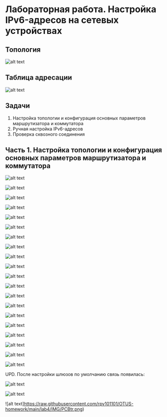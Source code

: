 # Лабораторная работа. Настройка IPv6-адресов на сетевых устройствах

## Топология

![alt text](https://raw.githubusercontent.com/rpv101101/OTUS-homework/main/lab4/IMG/2022-12-11%2016_54_21-%D0%9B%D0%B0%D0%B1%D0%BE%D1%80%D0%B0%D1%82%D0%BE%D1%80%D0%BD%D0%B0%D1%8F%20%D1%80%D0%B0%D0%B1%D0%BE%D1%82%D0%B0.docx%20-%20Word.png)

## Таблица адресации

![alt text](https://raw.githubusercontent.com/rpv101101/OTUS-homework/main/lab4/IMG/2022-12-11%2016_54_30-%D0%9B%D0%B0%D0%B1%D0%BE%D1%80%D0%B0%D1%82%D0%BE%D1%80%D0%BD%D0%B0%D1%8F%20%D1%80%D0%B0%D0%B1%D0%BE%D1%82%D0%B0.docx%20-%20Word.png)

## Задачи
1. Настройка топологии и конфигурация основных параметров маршрутизатора и коммутатора
2. Ручная настройка IPv6-адресов
3. Проверка сквозного соединения

## Часть 1. Настройка топологии и конфигурация основных параметров маршрутизатора и коммутатора

![alt text](https://raw.githubusercontent.com/rpv101101/OTUS-homework/main/lab4/IMG/1_%D0%92%D0%BA%D0%BB%D1%8E%D1%87%D0%B5%D0%BD%D0%B8%D0%B5%20ipv6.png)

![alt text](https://raw.githubusercontent.com/rpv101101/OTUS-homework/main/lab4/IMG/2_%D0%9F%D1%80%D0%BE%D0%B2%D0%B5%D1%80%D0%BA%D0%B0%20ipv6.png)

![alt text](https://raw.githubusercontent.com/rpv101101/OTUS-homework/main/lab4/IMG/3_%D0%9D%D0%B0%D0%B7%D0%BD%D0%B0%D1%87%D0%B5%D0%BD%D0%B8%D0%B5%20%D0%B8%D0%BC%D0%B5%D0%BD%D0%B8.png)

![alt text](https://raw.githubusercontent.com/rpv101101/OTUS-homework/main/lab4/IMG/4_%D0%9D%D0%B0%D0%B7%D0%BD%D0%B0%D1%87%D0%B5%D0%BD%D0%B8%D0%B5%20%D0%B8%D0%BC%D0%B5%D0%BD%D0%B8%202.png)

![alt text](https://raw.githubusercontent.com/rpv101101/OTUS-homework/main/lab4/IMG/5_%D0%A2%D0%B5%D0%BA%D1%83%D1%89%D0%B8%D0%B5%20%D0%B8%D0%BD%D1%82%D0%B5%D1%80%D1%84%D0%B5%D0%B9%D1%81%D1%8B%20R1.png)

![alt text](https://raw.githubusercontent.com/rpv101101/OTUS-homework/main/lab4/IMG/6_ipv6%20add.png)

![alt text](https://raw.githubusercontent.com/rpv101101/OTUS-homework/main/lab4/IMG/7_show_ipv6.png)

![alt text](https://raw.githubusercontent.com/rpv101101/OTUS-homework/main/lab4/IMG/8_show_ipconfig.png)


![alt text](https://raw.githubusercontent.com/rpv101101/OTUS-homework/main/lab4/IMG/9_IPv6%20unicast-routing..png)


![alt text](https://raw.githubusercontent.com/rpv101101/OTUS-homework/main/lab4/IMG/10_show_ipv6.png)


![alt text](https://raw.githubusercontent.com/rpv101101/OTUS-homework/main/lab4/IMG/11_show_ipv6.png)


![alt text](https://raw.githubusercontent.com/rpv101101/OTUS-homework/main/lab4/IMG/12_vlan1_S1.png)


![alt text](https://raw.githubusercontent.com/rpv101101/OTUS-homework/main/lab4/IMG/13_show_interface_vlan_1.png)


![alt text](https://raw.githubusercontent.com/rpv101101/OTUS-homework/main/lab4/IMG/14_PC-A.png)


![alt text](https://raw.githubusercontent.com/rpv101101/OTUS-homework/main/lab4/IMG/15_PC-B.png)


![alt text](https://raw.githubusercontent.com/rpv101101/OTUS-homework/main/lab4/IMG/16_PC-A.png)


![alt text](https://raw.githubusercontent.com/rpv101101/OTUS-homework/main/lab4/IMG/17-PC-B.png)


![alt text](https://raw.githubusercontent.com/rpv101101/OTUS-homework/main/lab4/IMG/2022-12-11%2017_02_09-PC-A.png)

![alt text](https://raw.githubusercontent.com/rpv101101/OTUS-homework/main/lab4/IMG/2022-12-11%2017_03_41-PC-A.png)

![alt text](https://raw.githubusercontent.com/rpv101101/OTUS-homework/main/lab4/IMG/2022-12-11%2017_09_35-PC-B.png)


UPD. После настройки шлюзов по умолчанию связь появилась: 

![alt text](https://raw.githubusercontent.com/rpv101101/OTUS-homework/main/lab4/IMG/PCA2.png)

![alt text](https://raw.githubusercontent.com/rpv101101/OTUS-homework/main/lab4/IMG/PCB2.png)

![alt text]https://raw.githubusercontent.com/rpv101101/OTUS-homework/main/lab4/IMG/PCBtr.png)
